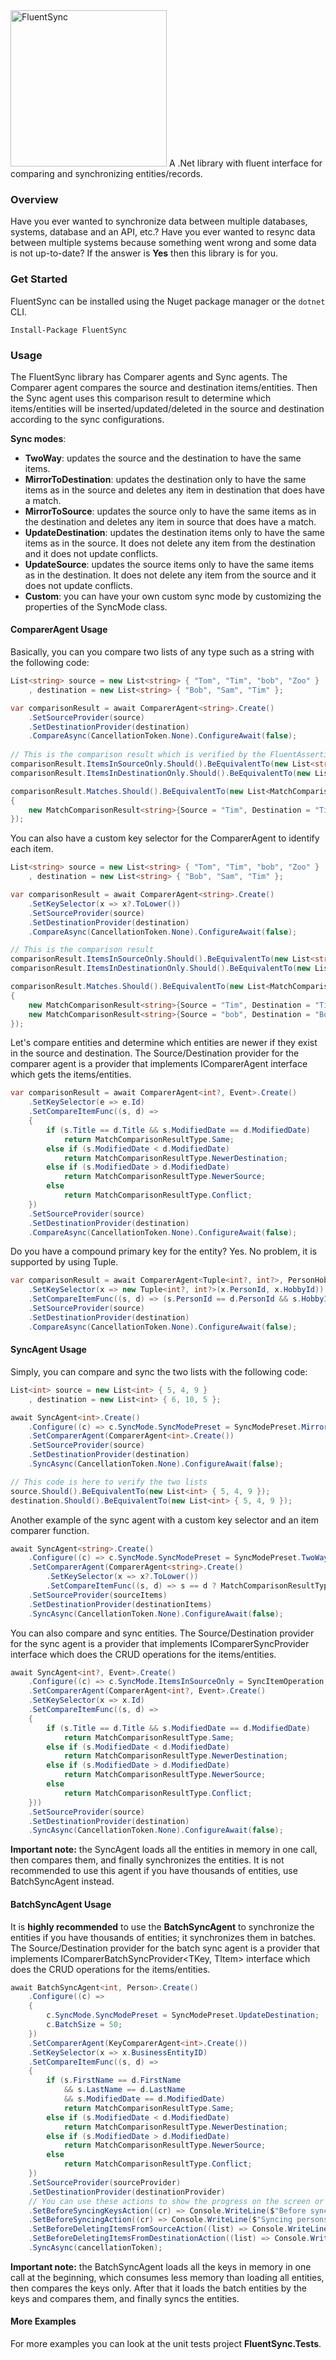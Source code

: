 <img src="https://github.com/michaelantoun/FluentSync/blob/master/Icon512x512.png" alt="FluentSync" width="250px" />
A .Net library with fluent interface for comparing and synchronizing entities/records.


### Overview
Have you ever wanted to synchronize data between multiple databases, systems, database and an API, etc.? Have you ever wanted to resync data between multiple systems because something went wrong and some data is not up-to-date? If the answer is **Yes** then this library is for you.

### Get Started
FluentSync can be installed using the Nuget package manager or the `dotnet` CLI.

```
Install-Package FluentSync
```

[nuget]:     https://www.nuget.org/packages/FluentSync


### Usage
The FluentSync library has Comparer agents and Sync agents. The Comparer agent compares the source and destination items/entities. Then the Sync agent uses this comparison result to determine which items/entities will be inserted/updated/deleted in the source and destination according to the sync configurations.


**Sync modes**:
* **TwoWay**: updates the source and the destination to have the same items.
* **MirrorToDestination**: updates the destination only to have the same items as in the source and deletes any item in destination that does have a match.
* **MirrorToSource**: updates the source only to have the same items as in the destination and deletes any item in source that does have a match.
* **UpdateDestination**: updates the destination items only to have the same items as in the source. It does not delete any item from the destination and it does not update conflicts.
* **UpdateSource**: updates the source items only to have the same items as in the destination. It does not delete any item from the source and it does not update conflicts.
* **Custom**: you can have your own custom sync mode by customizing the properties of the SyncMode class.

#### ComparerAgent Usage
Basically, you can you compare two lists of any type such as a string with the following code:
```csharp
List<string> source = new List<string> { "Tom", "Tim", "bob", "Zoo" }
	, destination = new List<string> { "Bob", "Sam", "Tim" };

var comparisonResult = await ComparerAgent<string>.Create()
	.SetSourceProvider(source)
	.SetDestinationProvider(destination)
	.CompareAsync(CancellationToken.None).ConfigureAwait(false);
    
// This is the comparison result which is verified by the FluentAssertion library
comparisonResult.ItemsInSourceOnly.Should().BeEquivalentTo(new List<string> { "Tom", "bob", "Zoo" });
comparisonResult.ItemsInDestinationOnly.Should().BeEquivalentTo(new List<string> { "Bob", "Sam" });

comparisonResult.Matches.Should().BeEquivalentTo(new List<MatchComparisonResult<string>>
{
	new MatchComparisonResult<string>{Source = "Tim", Destination = "Tim", ComparisonResult = MatchComparisonResultType.Same}
});
```

You can also have a custom key selector for the ComparerAgent to identify each item.
```csharp
List<string> source = new List<string> { "Tom", "Tim", "bob", "Zoo" }
	, destination = new List<string> { "Bob", "Sam", "Tim" };

var comparisonResult = await ComparerAgent<string>.Create()
	.SetKeySelector(x => x?.ToLower())
	.SetSourceProvider(source)
	.SetDestinationProvider(destination)
	.CompareAsync(CancellationToken.None).ConfigureAwait(false);

// This is the comparison result
comparisonResult.ItemsInSourceOnly.Should().BeEquivalentTo(new List<string> { "Tom", "Zoo" });
comparisonResult.ItemsInDestinationOnly.Should().BeEquivalentTo(new List<string> { "Sam" });

comparisonResult.Matches.Should().BeEquivalentTo(new List<MatchComparisonResult<string>>
{
	new MatchComparisonResult<string>{Source = "Tim", Destination = "Tim", ComparisonResult = MatchComparisonResultType.Same},
	new MatchComparisonResult<string>{Source = "bob", Destination = "Bob", ComparisonResult = MatchComparisonResultType.Conflict}
});
```

Let's compare entities and determine which entities are newer if they exist in the source and destination. The Source/Destination provider for the comparer agent is a provider that implements IComparerAgent<TItem> interface which gets the items/entities.
```csharp
var comparisonResult = await ComparerAgent<int?, Event>.Create()
	.SetKeySelector(e => e.Id)
	.SetCompareItemFunc((s, d) =>
	{
		if (s.Title == d.Title && s.ModifiedDate == d.ModifiedDate)
			return MatchComparisonResultType.Same;
		else if (s.ModifiedDate < d.ModifiedDate)
			return MatchComparisonResultType.NewerDestination;
		else if (s.ModifiedDate > d.ModifiedDate)
			return MatchComparisonResultType.NewerSource;
		else
			return MatchComparisonResultType.Conflict;
	})
	.SetSourceProvider(source)
	.SetDestinationProvider(destination)
	.CompareAsync(CancellationToken.None).ConfigureAwait(false);
```

Do you have a compound primary key for the entity? Yes. No problem, it is supported by using Tuple.
```csharp
var comparisonResult = await ComparerAgent<Tuple<int?, int?>, PersonHobby>.Create()
	.SetKeySelector(x => new Tuple<int?, int?>(x.PersonId, x.HobbyId))
	.SetCompareItemFunc((s, d) => (s.PersonId == d.PersonId && s.HobbyId == d.HobbyId && s.LoveScale == d.LoveScale) ? MatchComparisonResultType.Same : MatchComparisonResultType.Conflict)
	.SetSourceProvider(source)
	.SetDestinationProvider(destination)
	.CompareAsync(CancellationToken.None).ConfigureAwait(false);
```

#### SyncAgent Usage
Simply, you can compare and sync the two lists with the following code:
```csharp
List<int> source = new List<int> { 5, 4, 9 }
	, destination = new List<int> { 6, 10, 5 };

await SyncAgent<int>.Create()
	.Configure((c) => c.SyncMode.SyncModePreset = SyncModePreset.MirrorToDestination)
	.SetComparerAgent(ComparerAgent<int>.Create())
	.SetSourceProvider(source)
	.SetDestinationProvider(destination)
	.SyncAsync(CancellationToken.None).ConfigureAwait(false);

// This code is here to verify the two lists
source.Should().BeEquivalentTo(new List<int> { 5, 4, 9 });
destination.Should().BeEquivalentTo(new List<int> { 5, 4, 9 });
```

Another example of the sync agent with a custom key selector and an item comparer function.
```csharp
await SyncAgent<string>.Create()
	.Configure((c) => c.SyncMode.SyncModePreset = SyncModePreset.TwoWay)
	.SetComparerAgent(ComparerAgent<string>.Create()
		.SetKeySelector(x => x?.ToLower())
		.SetCompareItemFunc((s, d) => s == d ? MatchComparisonResultType.Same : MatchComparisonResultType.Conflict))
	.SetSourceProvider(sourceItems)
	.SetDestinationProvider(destinationItems)
    .SyncAsync(CancellationToken.None).ConfigureAwait(false);
```

You can also compare and sync entities. The Source/Destination provider for the sync agent is a provider that implements IComparerSyncProvider<TItem> interface which does the CRUD operations for the items/entities.
```csharp
await SyncAgent<int?, Event>.Create()
	.Configure((c) => c.SyncMode.ItemsInSourceOnly = SyncItemOperation.Add) // Custom SyncMode
	.SetComparerAgent(ComparerAgent<int?, Event>.Create()
	.SetKeySelector(x => x.Id)
	.SetCompareItemFunc((s, d) =>
	{
		if (s.Title == d.Title && s.ModifiedDate == d.ModifiedDate)
			return MatchComparisonResultType.Same;
		else if (s.ModifiedDate < d.ModifiedDate)
			return MatchComparisonResultType.NewerDestination;
		else if (s.ModifiedDate > d.ModifiedDate)
			return MatchComparisonResultType.NewerSource;
		else
			return MatchComparisonResultType.Conflict;
	}))
	.SetSourceProvider(source)
	.SetDestinationProvider(destination)
	.SyncAsync(CancellationToken.None).ConfigureAwait(false);
```
**Important note:** the SyncAgent loads all the entities in memory in one call, then compares them, and finally synchronizes the entities. It is not recommended to use this agent if you have thousands of entities, use BatchSyncAgent instead.

#### BatchSyncAgent Usage
It is **highly recommended** to use the **BatchSyncAgent** to synchronize the entities if you have thousands of entities; it synchronizes them in batches. The Source/Destination provider for the batch sync agent is a provider that implements IComparerBatchSyncProvider<TKey, TItem> interface which does the CRUD operations for the items/entities.
```csharp
await BatchSyncAgent<int, Person>.Create()
	.Configure((c) =>
	{
		c.SyncMode.SyncModePreset = SyncModePreset.UpdateDestination;
		c.BatchSize = 50;
	})
	.SetComparerAgent(KeyComparerAgent<int>.Create())
	.SetKeySelector(x => x.BusinessEntityID)
	.SetCompareItemFunc((s, d) =>
	{
		if (s.FirstName == d.FirstName
			&& s.LastName == d.LastName
			&& s.ModifiedDate == d.ModifiedDate)
			return MatchComparisonResultType.Same;
		else if (s.ModifiedDate < d.ModifiedDate)
			return MatchComparisonResultType.NewerDestination;
		else if (s.ModifiedDate > d.ModifiedDate)
			return MatchComparisonResultType.NewerSource;
		else
			return MatchComparisonResultType.Conflict;
	})
	.SetSourceProvider(sourceProvider)
	.SetDestinationProvider(destinationProvider)
    // You can use these actions to show the progress on the screen or in a log file.
	.SetBeforeSyncingKeysAction((cr) => Console.WriteLine($"Before syncing persons > persons in source only: {cr.KeysInSourceOnly.Count}, persons in destination only: {cr.KeysInDestinationOnly.Count}, persons in source and destination: {cr.Matches.Count}"))
	.SetBeforeSyncingAction((cr) => Console.WriteLine($"Syncing persons batch > add: {cr.ItemsInSourceOnly.Count}, remove: {cr.ItemsInDestinationOnly.Count}, update: {cr.Matches.Count(x => x.ComparisonResult != MatchComparisonResultType.Same)}, Same: {cr.Matches.Count(x => x.ComparisonResult == MatchComparisonResultType.Same)}"))
	.SetBeforeDeletingItemsFromSourceAction((list) => Console.WriteLine($"Deleting from source {list.Count} persons"))
	.SetBeforeDeletingItemsFromDestinationAction((list) => Console.WriteLine($"Deleting from destination {list.Count} persons"))
	.SyncAsync(cancellationToken);
```
**Important note:** the BatchSyncAgent loads all the keys in memory in one call at the beginning, which consumes less memory than loading all entities, then compares the keys only. After that it loads the batch entities by the keys and compares them, and finally syncs the entities.

#### More Examples
For more examples you can look at the unit tests project **FluentSync.Tests**.

